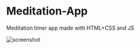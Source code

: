 # Meditation-App
Meditation timer app made with HTML+CSS and JS

![screenshot](https://user-images.githubusercontent.com/15981648/93540720-8d1e5100-f922-11ea-8b2e-d6b14a25c2db.PNG)

